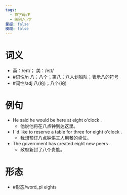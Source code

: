 ```yaml
---
tags:
  - 首字母/E
  - 级别/小学
掌握: false
模糊: false
---
```

# 词义
- 英：/eɪt/； 美：/eɪt/
- #词性/n  八；八个；第八；八人划船队；表示八的符号
- #词性/adj  八(的)；八个(的)
# 例句
- He said he would be here at eight o'clock .
	- 他说他将在八点钟到达这里。
- I 'd like to reserve a table for three for eight o'clock .
	- 我想预订八点钟供三人用餐的桌位。
- The government has created eight new peers .
	- 政府新封了八个贵族。
# 形态
- #形态/word_pl eights
